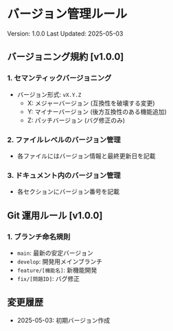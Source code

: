 # バージョン管理ルール

Version: 1.0.0
Last Updated: 2025-05-03

## バージョニング規約 [v1.0.0]

### 1. セマンティックバージョニング
- バージョン形式: `vX.Y.Z`
  - X: メジャーバージョン (互換性を破壊する変更)
  - Y: マイナーバージョン (後方互換性のある機能追加)
  - Z: パッチバージョン (バグ修正のみ)

### 2. ファイルレベルのバージョン管理
- 各ファイルにはバージョン情報と最終更新日を記載

### 3. ドキュメント内のバージョン管理
- 各セクションにバージョン番号を記載

## Git 運用ルール [v1.0.0]

### 1. ブランチ命名規則
- `main`: 最新の安定バージョン
- `develop`: 開発用メインブランチ
- `feature/[機能名]`: 新機能開発
- `fix/[問題ID]`: バグ修正

## 変更履歴
- 2025-05-03: 初期バージョン作成
